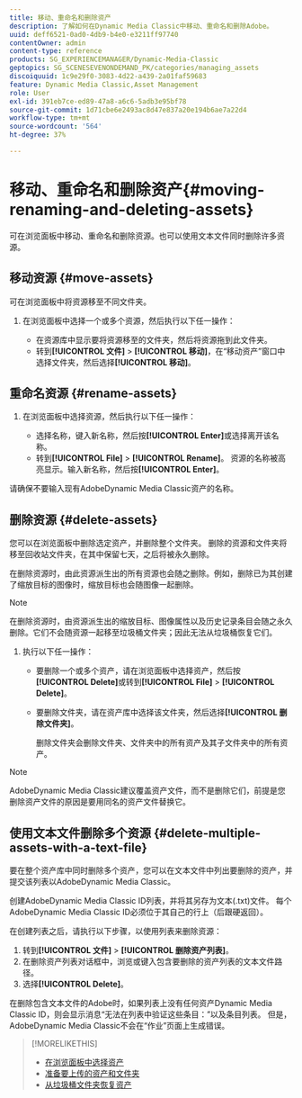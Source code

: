 ```yaml
---
title: 移动、重命名和删除资产
description: 了解如何在Dynamic Media Classic中移动、重命名和删除Adobe。
uuid: deff6521-0ad0-4db9-b4e0-e3211ff97740
contentOwner: admin
content-type: reference
products: SG_EXPERIENCEMANAGER/Dynamic-Media-Classic
geptopics: SG_SCENESEVENONDEMAND_PK/categories/managing_assets
discoiquuid: 1c9e29f0-3083-4d22-a439-2a01faf59683
feature: Dynamic Media Classic,Asset Management
role: User
exl-id: 391eb7ce-ed89-47a8-a6c6-5adb3e95bf78
source-git-commit: 1d71cbe6e2493ac8d47e837a20e194b6ae7a22d4
workflow-type: tm+mt
source-wordcount: '564'
ht-degree: 37%

---
```


# 移动、重命名和删除资产{#moving-renaming-and-deleting-assets}

可在浏览面板中移动、重命名和删除资源。也可以使用文本文件同时删除许多资源。

## 移动资源 {#move-assets}

可在浏览面板中将资源移至不同文件夹。

1. 在浏览面板中选择一个或多个资源，然后执行以下任一操作：

   * 在资源库中显示要将资源移至的文件夹，然后将资源拖到此文件夹。
   * 转到&#x200B;**[!UICONTROL 文件]** > **[!UICONTROL 移动]**，在“移动资产”窗口中选择文件夹，然后选择&#x200B;**[!UICONTROL 移动]**。

## 重命名资源 {#rename-assets}

1. 在浏览面板中选择资源，然后执行以下任一操作：

   * 选择名称，键入新名称，然后按&#x200B;**[!UICONTROL Enter]**&#x200B;或选择离开该名称。
   * 转到&#x200B;**[!UICONTROL File]** > **[!UICONTROL Rename]**。 资源的名称被高亮显示。输入新名称，然后按&#x200B;**[!UICONTROL Enter]**。

请确保不要输入现有AdobeDynamic Media Classic资产的名称。

## 删除资源 {#delete-assets}

您可以在浏览面板中删除选定资产，并删除整个文件夹。 删除的资源和文件夹将移至回收站文件夹，在其中保留七天，之后将被永久删除。

在删除资源时，由此资源派生出的所有资源也会随之删除。例如，删除已为其创建了缩放目标的图像时，缩放目标也会随图像一起删除。

>[!NOTE]
>
>在删除资源时，由资源派生出的缩放目标、图像属性以及历史记录条目会随之永久删除。它们不会随资源一起移至垃圾桶文件夹；因此无法从垃圾桶恢复它们。

1. 执行以下任一操作：

   * 要删除一个或多个资产，请在浏览面板中选择资产，然后按&#x200B;**[!UICONTROL Delete]**&#x200B;或转到&#x200B;**[!UICONTROL File]** > **[!UICONTROL Delete]**。
   * 要删除文件夹，请在资产库中选择该文件夹，然后选择&#x200B;**[!UICONTROL 删除文件夹]**。

      删除文件夹会删除文件夹、文件夹中的所有资产及其子文件夹中的所有资产。

>[!NOTE]
>
>AdobeDynamic Media Classic建议覆盖资产文件，而不是删除它们，前提是您删除资产文件的原因是要用同名的资产文件替换它。

## 使用文本文件删除多个资源 {#delete-multiple-assets-with-a-text-file}

要在整个资产库中同时删除多个资产，您可以在文本文件中列出要删除的资产，并提交该列表以AdobeDynamic Media Classic。

创建AdobeDynamic Media Classic ID列表，并将其另存为文本(.txt)文件。 每个AdobeDynamic Media Classic ID必须位于其自己的行上（后跟硬返回）。

在创建列表之后，请执行以下步骤，以使用列表来删除资源：

1. 转到&#x200B;**[!UICONTROL 文件]** > **[!UICONTROL 删除资产列表]**。
1. 在删除资产列表对话框中，浏览或键入包含要删除的资产列表的文本文件路径。
1. 选择&#x200B;**[!UICONTROL Delete]**。

在删除包含文本文件的Adobe时，如果列表上没有任何资产Dynamic Media Classic ID，则会显示消息“无法在列表中验证这些条目：”以及条目列表。 但是，AdobeDynamic Media Classic不会在“作业”页面上生成错误。

>[!MORELIKETHIS]
>
>* [在浏览面板中选择资产](selecting-assets-browse-panel.md#selecting_assets_in_the_browse_panel)
>* [准备要上传的资产和文件夹](uploading-files.md#preparing_your_assets_and_folders_for_uploading)
>* [从垃圾桶文件夹恢复资产](trash-folder.md#restoring_assets_from_the_trash_folder)

